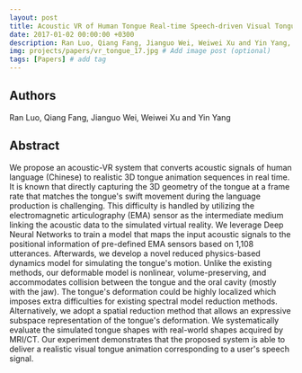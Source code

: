 ```yaml
---
layout: post
title: Acoustic VR of Human Tongue Real-time Speech-driven Visual Tongue System
date: 2017-01-02 00:00:00 +0300
description: Ran Luo, Qiang Fang, Jianguo Wei, Weiwei Xu and Yin Yang, "Acoustic VR of Human Tongue Real-time Speech-driven Visual Tongue System", in Proceeding of IEEE VR, 2017. # Add post description (optional)
img: projects/papers/vr_tongue_17.jpg # Add image post (optional)
tags: [Papers] # add tag
---
```


## Authors

Ran Luo, Qiang Fang, Jianguo Wei, Weiwei Xu and Yin Yang

## Abstract

We propose an acoustic-VR system that converts acoustic signals of human language (Chinese) to realistic 3D tongue animation sequences in real time. It is known that directly capturing the 3D geometry of the tongue at a frame rate that matches the tongue's swift movement during the language production is challenging. This difficulty is handled by utilizing the electromagnetic articulography (EMA) sensor as the intermediate medium linking the acoustic data to the simulated virtual reality. We leverage Deep Neural Networks to train a model that maps the input acoustic signals to the positional information of pre-defined EMA sensors based on 1,108 utterances. Afterwards, we develop a novel reduced physics-based dynamics model for simulating the tongue's motion. Unlike the existing methods, our deformable model is nonlinear, volume-preserving, and accommodates collision between the tongue and the oral cavity (mostly with the jaw). The tongue's deformation could be highly localized which imposes extra difficulties for existing spectral model reduction methods. Alternatively, we adopt a spatial reduction method that allows an expressive subspace representation of the tongue's deformation. We systematically evaluate the simulated tongue shapes with real-world shapes acquired by MRI/CT. Our experiment demonstrates that the proposed system is able to deliver a realistic visual tongue animation corresponding to a user's speech signal.